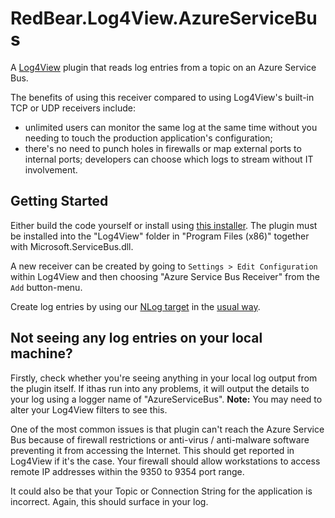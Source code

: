 # RedBear.Log4View.AzureServiceBus
A [Log4View](http://www.log4view.com/) plugin that reads log entries from a topic on an Azure Service Bus.

The benefits of using this receiver compared to using Log4View's built-in TCP or UDP receivers include:

* unlimited users can monitor the same log at the same time without you needing to touch the production application's configuration;
* there's no need to punch holes in firewalls or map external ports to internal ports; developers can choose which logs to stream without IT involvement.

## Getting Started
Either build the code yourself or install using [this installer](https://rbpublic.blob.core.windows.net/log4view/azure-plugin-setup.msi). The plugin must be installed into the "Log4View" folder in "Program Files (x86)" together with Microsoft.ServiceBus.dll.

A new receiver can be created by going to ```Settings > Edit Configuration``` within Log4View and then choosing "Azure Service Bus Receiver" from the ```Add``` button-menu.

Create log entries by using our [NLog target](https://github.com/RedBearSys/RedBear.Log4View.AzureServiceBus.Target) in the [usual way](https://github.com/nlog/nlog/wiki/Tutorial#writing-log-messages).

## Not seeing any log entries on your local machine?
Firstly, check whether you're seeing anything in your local log output from the plugin itself. If ithas run into any problems, it will output the details to your log using a logger name of "AzureServiceBus". **Note:** You may need to alter your Log4View filters to see this.

One of the most common issues is that plugin can't reach the Azure Service Bus because of firewall restrictions or anti-virus / anti-malware software preventing it from accessing the Internet. This should get reported in Log4View if it's the case. Your firewall should allow workstations to access remote IP addresses within the 9350 to 9354 port range.

It could also be that your Topic or Connection String for the application is incorrect. Again, this should surface in your log.
